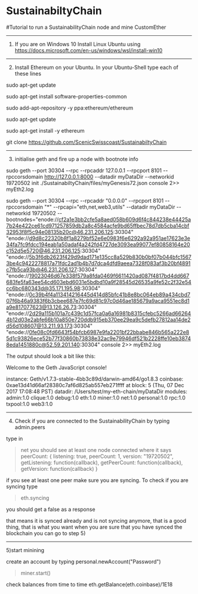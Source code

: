 # SustainabiltyChain
#Tutorial to run a SustainabilityChain node and mine CustomEther


------------------------------------------
1) If you are on Windows 10 Install Linux Ubuntu using https://docs.microsoft.com/en-us/windows/wsl/install-win10

------------------------------------------
2) Install Ethereum on your Ubuntu. In your Ubuntu-Shell type each of these lines

sudo apt-get update

sudo apt-get install software-properties-common

sudo add-apt-repository -y ppa:ethereum/ethereum

sudo apt-get update

sudo apt-get install -y ethereum

git clone https://github.com/ScenicSwisscoast/SustainabiltyChain


------------------------------------------
3) initialise geth and fire up a node with bootnote info

sudo geth --port 30304 --rpc --rpcaddr 127.0.0.1 --rpcport 8101 --rpccorsdomain http://127.0.0.1:8000  --datadir myDataDir --networkid 19720502  init ./SustainabiltyChain/files/myGenesis72.json console 2>> myEth2.log  



sudo geth --port 30304 --rpc --rpcaddr "0.0.0.0" --rpcport 8101 --rpccorsdomain "*" --rpcapi="eth,net,web3,utils" --datadir myDataDir --networkid 19720502 --bootnodes="enode://cf2a1e3bb2cfe5a8aed058b609d6f4c844238e44425a7b24e422ce61cd971257859db2a8c4584acfe9bd65ffbec78d7db5cba14cbf32953f8f5c94e08135b20c@46.231.206.125:30304" "enode://d9d8c22320b8f1a8279bf52e6e0983f6e6292a92a951ae17623e3e34fa7fc9fdcc194eab1a50adaf4a242fd4727de3093ea99077ef80858164e20c152d5e5720@46.231.206.125:30304" "enode://5b3f6db2623f429d9dad171e135cc8a529b830b0bf07b044bfc15673be4c9422278817a71fdc2ad1b4b7d7dca4dfd9aeea7328f083af3b20bf4891c7fb5ca93b@46.231.206.127:30304"
"enode://19023046d67e338f579a8fda0469f6611420ad087f4817bd4dd667683fe5fa63ee54cd603ebd6031e5bdbd10a9f28545d26535a9fe52c2f32e54cc6bc680343d@35.171.195.98:30304"
"enode://0c39b4f4a113414216445d414d85bfc41b8e8bc064eb89a434cbd707f6b46a9383f6b3cbee687e7fc69d81c97c0d46ae185679a9aca9551ec8d1a9e817077623@13.126.26.73:30304"
"enode://2d29a115b101a7c439c1d57fca0a6a16981b8315cfebc5266ad662644b12d03e2abfe66b10a850e720ddb915eb370ee29ea9c5defb27812aa14de2d56d108607@13.211.93.173:30304"
"enode://0fe08c0fd6643f54bfcb6987e9fa2201bf22bbabe846b565a222e85d1c93826ece52b77f30860b73838e32ac9e79946df521b2228ffe10eb38748eda1451880c@52.59.201.140:30304"
console 2>> myEth2.log




The output should look a bit like this:

Welcome to the Geth JavaScript console!

instance: Geth/v1.7.3-stable-4bb3c89d/darwin-amd64/go1.8.3
coinbase: 0xae13d41d66af28380c7af6d825ab557eb271ffff
at block: 5 (Thu, 07 Dec 2017 17:08:48 PST)
datadir: /Users/test/my-eth-chain/myDataDir
modules: admin:1.0 clique:1.0 debug:1.0 eth:1.0 miner:1.0 net:1.0 personal:1.0 rpc:1.0 txpool:1.0 web3:1.0
>



------------------------------------------
4) Check if you are connected to the SustainabilityChain by typing admin.peers

type in
>net
you should see at least one node connected where it says peerCount:
{
  listening: true,
  peerCount: 1,
  version: "19720502",
  getListening: function(callback),
  getPeerCount: function(callback),
  getVersion: function(callback)
}

if you see at least one peer  make sure you are syncing. To check if you are syncing type 
>eth.syncing 

you should get a 
false
as a response


that means it is synced already and is not syncing anymore, that is a good thing, that is what you want
when you are sure that you have synced the blockchain you can go to step 5)


------------------------------------------
5)start minining

create an account by typing
personal.newAccount("Password")

>miner.start()

check balances from time to time 
eth.getBalance(eth.coinbase)/1E18








